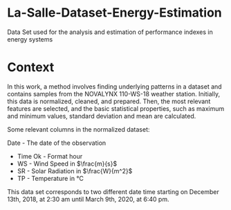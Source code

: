 # La-Salle-Dataset-Energy-Estimation
Data Set used for the analysis and estimation of performance indexes in energy systems

# Context
In this work, a method involves finding underlying patterns in a dataset and contains samples from the NOVALYNX 110-WS-18 weather station. Initially, this data is normalized, cleaned, and prepared. Then, the most relevant features are selected, and the basic statistical properties, such as maximum and minimum values, standard deviation and mean are calculated.

Some relevant columns in the normalized dataset:

Date - The date of the observation
- Time Ok - Format hour
- WS - Wind Speed in $\frac{m}{s}$
- SR - Solar Radiation in $\frac{W}{m^2}$
- TP - Temperature in °C

This data set corresponds to two different date time starting on December 13th, 2018, at 2:30 am until March 9th, 2020,  at 6:40 pm.

